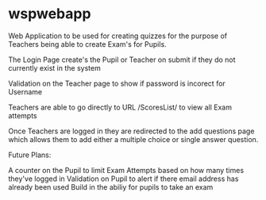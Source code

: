 # wspwebapp

Web Application to be used for creating quizzes for the purpose of Teachers being able to create Exam's for Pupils.

The Login Page create's the Pupil or Teacher on submit if they do not currently exist in the system

Validation on the Teacher page to show if password is incorect for Username

Teachers are able to go directly to URL /ScoresList/ to view all Exam attempts

Once Teachers are logged in they are redirected to the add questions page which allows them to add either a multiple choice or single answer question.







Future Plans:

A counter on the Pupil to limit Exam Attempts based on how many times they've logged in
Validation on Pupil to alert if there email address has already been used
Build in the abiliy for pupils to take an exam

